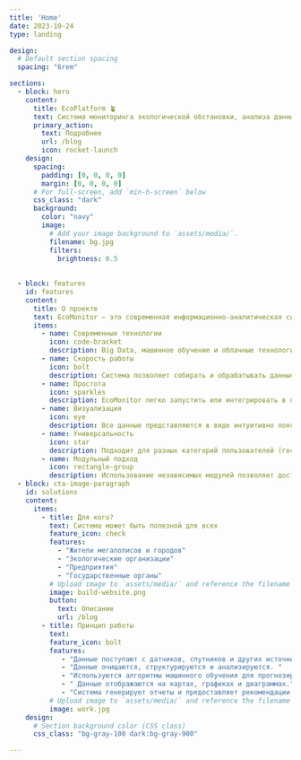 ```yaml
---
title: 'Home'
date: 2023-10-24
type: landing

design:
  # Default section spacing
  spacing: "6rem"

sections:
  - block: hero
    content:
      title: EcoPlatform 🪴
      text: Cистема мониторинга экологической обстановки, анализа данных о загрязнении окружающей среды и предоставления рекомендаций по улучшению экологической ситуации
      primary_action:
        text: Подробнее
        url: /blog
        icon: rocket-launch
    design:
      spacing:
        padding: [0, 0, 0, 0]
        margin: [0, 0, 0, 0]
      # For full-screen, add `min-h-screen` below
      css_class: "dark"
      background:
        color: "navy"
        image:
          # Add your image background to `assets/media/`.
          filename: bg.jpg
          filters:
            brightness: 0.5
            
  
  - block: features
    id: features
    content:
      title: О проекте
      text: EcoMonitor — это современная информационно-аналитическая система, которая помогает решать экологические проблемы, предоставляя точные данные, аналитику и рекомендации.
      items:
        - name: Современные технологии
          icon: code-bracket
          description: Big Data, машинное обучение и облачные технологии обеспечивают высокую точность и скорость обработки данных.
        - name: Скорость работы
          icon: bolt
          description: Система позволяет собирать и обрабатывать данные и быстро получать результат
        - name: Простота
          icon: sparkles
          description: EcoMonitor легко запустить или интегрировать в предприятие 
        - name: Визуализация
          icon: eye
          description: Все данные представляются в виде интуитивно понятных диаграмм, графиков и показателей
        - name: Универсальность
          icon: star
          description: Подходит для разных категорий пользователей (государственные органы, предприятия, граждане).
        - name: Модульный подход
          icon: rectangle-group
          description: Использование независимых модулей позволяет достичь высокой производительности и точных данных
  - block: cta-image-paragraph
    id: solutions
    content:
      items:
        - title: Для кого?
          text: Система может быть полезной для всех
          feature_icon: check
          features:
            - "Жители мегаполисов и городов"
            - "Экологические организации"
            - "Предприятия"
            - "Государственные органы"
          # Upload image to `assets/media/` and reference the filename here
          image: build-website.png
          button:
            text: Описание
            url: /blog
        - title: Принцип работы
          text: 
          feature_icon: bolt
          features:
             - "Данные поступают с датчиков, спутников и других источников в реальном времени."
             - "Данные очищаются, структурируются и анализируются. "
             - "Используются алгоритмы машинного обучения для прогнозирования. "
             - " Данные отображаются на картах, графиках и диаграммах."
             - "Система генерирует отчеты и предоставляет рекомендации на основе анализа."
          # Upload image to `assets/media/` and reference the filename here
          image: work.jpg
    design:
      # Section background color (CSS class)
      css_class: "bg-gray-100 dark:bg-gray-900"

---
```

